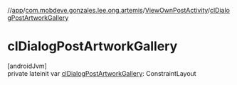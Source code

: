 //[app](../../../index.md)/[com.mobdeve.gonzales.lee.ong.artemis](../index.md)/[ViewOwnPostActivity](index.md)/[clDialogPostArtworkGallery](cl-dialog-post-artwork-gallery.md)

# clDialogPostArtworkGallery

[androidJvm]\
private lateinit var [clDialogPostArtworkGallery](cl-dialog-post-artwork-gallery.md): ConstraintLayout
